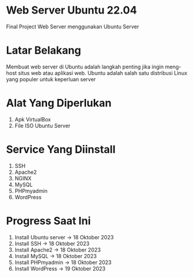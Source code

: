 # Web Server Ubuntu 22.04
Final Project Web Server menggunakan Ubuntu Server

# Latar Belakang 
Membuat web server di Ubuntu adalah langkah penting jika ingin meng-host situs web atau aplikasi web. 
Ubuntu adalah salah satu distribusi Linux yang populer untuk keperluan server

# Alat Yang Diperlukan
1. Apk VirtualBox
2. File ISO Ubuntu Server

# Service Yang Diinstall
1. SSH
2. Apache2
3. NGINX
4. MySQL
5. PHPmyadmin
6. WordPress

# Progress Saat Ini
1. Install Ubuntu server -> 18 Oktober 2023
2. Install SSH -> 18 Oktober 2023
3. Install Apache2 -> 18 Oktober 2023
4. Install MySQL -> 18 Oktober 2023
5. Install PHPmyadmin -> 18 Oktober 2023
6. Install WordPress -> 19 Oktober 2023


